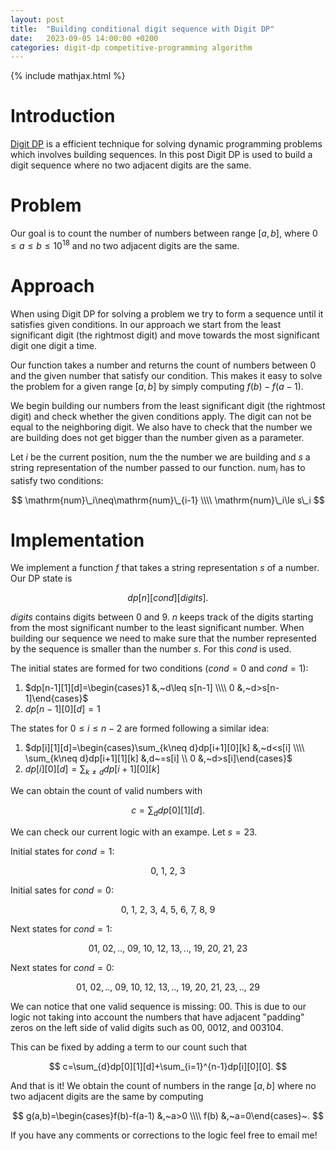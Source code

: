 ```yaml
---
layout: post
title:  "Building conditional digit sequence with Digit DP"
date:   2023-09-05 14:00:00 +0200
categories: digit-dp competitive-programming algorithm
---
```

{% include mathjax.html %}

# Introduction

[Digit DP](https://codeforces.com/blog/entry/53960) is a efficient technique for solving dynamic programming problems which involves building sequences. In this post Digit DP is used to build a digit sequence where no two adjacent digits are the same.

# Problem

Our goal is to count the number of numbers between range $\left[a,b\right]$, where $0\leq a\leq b\leq10^{18}$ and no two adjacent digits are the same.

# Approach

When using Digit DP for solving a problem we try to form a sequence until it satisfies given conditions. In our approach we start from the least significant digit (the rightmost digit) and move towards the most significant digit one digit a time.

Our function takes a number and returns the count of numbers between $0$ and the given number that satisfy our condition. This makes it easy to solve the problem for a given range $[a, b]$ by simply computing $f(b)-f(a-1)$.

We begin building our numbers from the least significant digit (the rightmost digit) and check whether the given conditions apply. The digit can not be equal to the neighboring digit. We also have to check that the number we are building does not get bigger than the number given as a parameter.

Let $i$ be the current position, $\mathrm{num}$ the the number we are building and $s$ a string representation of the number passed to our function. $\mathrm{num}_i$ has to satisfy two conditions:

$$
\mathrm{num}\_i\neq\mathrm{num}\_{i-1} \\\\ \mathrm{num}\_i\le s\_i
$$

# Implementation

 We implement a function $f$ that takes a string representation $s$ of a number. Our DP state is

 $$
dp[n][cond][digits].
 $$

 $digits$ contains digits between $0$ and $9$. $n$ keeps track of the digits starting from the most significant number to the least significant number. When building our sequence we need to make sure that the number represented by the sequence is smaller than the number $s$. For this $cond$ is used.

The initial states are formed for two conditions ($cond=0$ and $cond=1$):

1. $dp[n-1][1][d]=\begin{cases}1 &,~d\leq s[n-1] \\\\ 0 &,~d>s[n-1]\end{cases}$
2. $dp[n-1][0][d]=1$

The states for $0\leq i\leq n-2$ are formed following a similar idea:

1. $dp[i][1][d]=\begin{cases}\sum_{k\neq d}dp[i+1][0][k] &,~d<s[i] \\\\ \sum_{k\neq d}dp[i+1][1][k] &,d~=s[i] \\ 0 &,~d>s[i]\end{cases}$
2. $dp[i][0][d]=\sum_{k\neq d}dp[i+1][0][k]$


We can obtain the count of valid numbers with

$$
c=\sum_{d}dp[0][1][d].
$$

We can check our current logic with an exampe. Let $s=23$.

Initial states for $cond=1$:

$$
0,~1,~2,~3
$$

Initial sates for $cond=0$:

$$
0,~1,~2,~3,~4,~5,~6,~7,~8,~9
$$

Next states for $cond=1$:

$$
01,~02,..,~09,~10,~12,~13,..,~19,~20,~21,~23
$$

Next states for $cond=0$:

$$
01,~02,..,~09,~10,~12,~13,..,~19,~20,~21,~23,..,~29
$$

We can notice that one valid sequence is missing: $00$. This is due to our logic not taking into account the numbers that have adjacent "padding" zeros on the left side of valid digits such as $00,~0012,~\mathrm{and}~003104$.

This can be fixed by adding a term to our count such that

$$
c=\sum_{d}dp[0][1][d]+\sum_{i=1}^{n-1}dp[i][0][0].
$$

And that is it! We obtain the count of numbers in the range $\left[a, b\right]$ where no two adjacent digits are the same by computing

$$
g(a,b)=\begin{cases}f(b)-f(a-1) &,~a>0 \\\\ f(b) &,~a=0\end{cases}~.
$$

If you have any comments or corrections to the logic feel free to email me!
